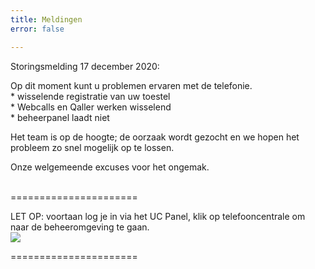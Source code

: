 ```yaml
---
title: Meldingen
error: false

---
```

Storingsmelding 17 december 2020:<br>

Op dit moment kunt u problemen ervaren met de telefonie.   
\* wisselende registratie van uw toestel  
\* Webcalls en Qaller werken wisselend  
\* beheerpanel laadt niet  
  
Het team is op de hoogte; de oorzaak wordt gezocht en we hopen het probleem zo snel mogelijk op te lossen.   
  
Onze welgemeende excuses voor het ongemak.   
<br>

======================

LET OP: voortaan log je in via het UC Panel, klik op telefooncentrale om naar de beheeromgeving te gaan.  
<img src="https://res.cloudinary.com/callvoip/image/upload/v1605526837/panelswitch_dxfj6a.png">

======================